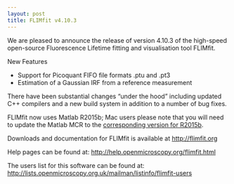 ```yaml
---
layout: post
title: FLIMfit v4.10.3
---
```


We are pleased to announce the release of version 4.10.3 of the high-speed open-source Fluorescence Lifetime fitting and visualisation tool FLIMfit.

New Features

  * Support for Picoquant FIFO file formats .ptu and .pt3
  * Estimation of a Gaussian IRF from a reference measurement

There have been substantial changes “under the hood” including updated C++ compilers and a new build system in addition to a number of bug fixes.

FLIMfit now uses Matlab R2015b; Mac users please note that you will need to update the Matlab MCR to the [corresponding version for R2015b](http://au.mathworks.com/products/compiler/mcr/?refresh=true).

Downloads and documentation for FLIMfit is available at <http://flimfit.org>

Help pages can be found at: <http://help.openmicroscopy.org/flimfit.html>

The users list for this software can be found at: <http://lists.openmicroscopy.org.uk/mailman/listinfo/flimfit-users>
